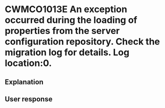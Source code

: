 # CWMCO1013E An exception occurred during the loading of properties from the server configuration repository. Check the migration log for details. Log location:0.

## Explanation

## User response